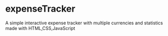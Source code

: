 # expenseTracker
A simple interactive expense tracker with multiple currencies and statistics made with HTML,CSS,JavaScript
